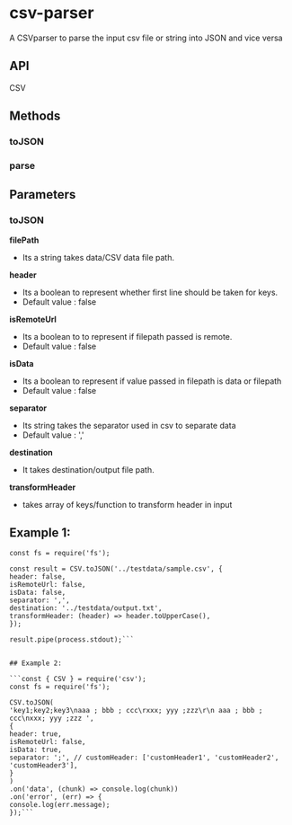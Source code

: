 # csv-parser

A CSVparser to parse the input csv file or string into JSON and vice versa

## API

CSV

## Methods

### toJSON
### parse

## Parameters

### toJSON

 **filePath**
 - Its a string takes data/CSV data file path.

**header**
 - Its a boolean to represent whether first line should be taken for keys.
 - Default value : false

**isRemoteUrl**
 - Its a boolean to to represent if filepath passed is remote.
 - Default value : false

**isData**
 - Its a boolean to represent if value passed in filepath is data or filepath
 - Default value : false

**separator**
 - Its string takes the separator used in csv to separate data
 - Default value : ','

**destination**
 - It takes destination/output file path.

**transformHeader**
 - takes array of keys/function to transform header in input

## Example 1:

```const { CSV } = require('csv');
const fs = require('fs');

const result = CSV.toJSON('../testdata/sample.csv', {
header: false,
isRemoteUrl: false,
isData: false,
separator: ',',
destination: '../testdata/output.txt',
transformHeader: (header) => header.toUpperCase(),
});

result.pipe(process.stdout);```


## Example 2:

```const { CSV } = require('csv');
const fs = require('fs');

CSV.toJSON(
'key1;key2;key3\naaa ; bbb ; ccc\rxxx; yyy ;zzz\r\n aaa ; bbb ; ccc\nxxx; yyy ;zzz ',
{
header: true,
isRemoteUrl: false,
isData: true,
separator: ';', // customHeader: ['customHeader1', 'customHeader2', 'customHeader3'],
}
)
.on('data', (chunk) => console.log(chunk))
.on('error', (err) => {
console.log(err.message);
});```
